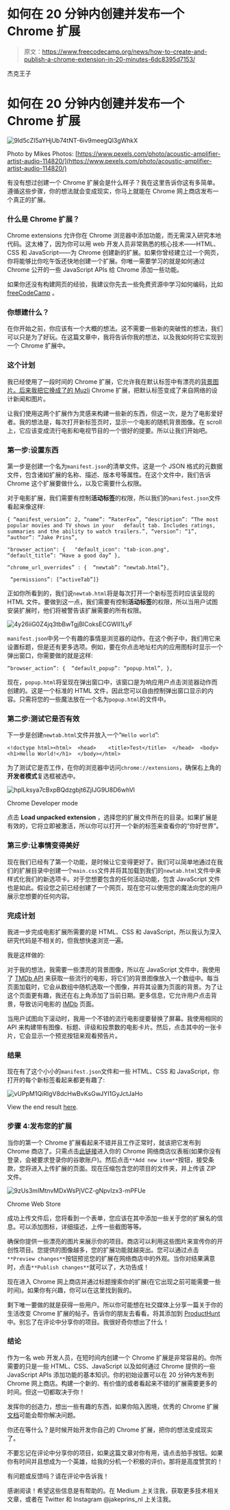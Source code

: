# 如何在 20 分钟内创建并发布一个 Chrome 扩展

> 原文：<https://www.freecodecamp.org/news/how-to-create-and-publish-a-chrome-extension-in-20-minutes-6dc8395d7153/>

杰克王子

# 如何在 20 分钟内创建并发布一个 Chrome 扩展

![9ld5cZI5aYHjUb74tNT-6iv9meegQl3gWhkX](img/cc8481d659d52bb62c0d2f81a178df61.png)

Photo by Mikes Photos: [https://www.pexels.com/photo/acoustic-amplifier-artist-audio-114820/](https://www.pexels.com/photo/acoustic-amplifier-artist-audio-114820/)

有没有想过创建一个 Chrome 扩展会是什么样子？我在这里告诉你这有多简单。遵循这些步骤，你的想法就会变成现实，你马上就能在 Chrome 网上商店发布一个真正的扩展。

### 什么是 Chrome 扩展？

Chrome extensions 允许你在 Chrome 浏览器中添加功能，而无需深入研究本地代码。这太棒了，因为你可以用 web 开发人员非常熟悉的核心技术——HTML、CSS 和 JavaScript——为 Chrome 创建新的扩展。如果你曾经建立过一个网页，你将能够比你吃午饭还快地创建一个扩展。你唯一需要学习的就是如何通过 Chrome 公开的一些 JavaScript APIs 给 Chrome 添加一些功能。

如果你还没有构建网页的经验，我建议你先去一些免费资源中学习如何编码，比如 [freeCodeCamp](https://www.freecodecamp.org/) 。

### 你想建什么？

在你开始之前，你应该有一个大概的想法。这不需要一些新的突破性的想法，我们可以只是为了好玩。在这篇文章中，我将告诉你我的想法，以及我如何将它实现到一个 Chrome 扩展中。

### 这个计划

我已经使用了一段时间的 Chrome 扩展，它允许我在默认标签中有漂亮的[背景图片。后来我把它换成了](https://unsplash.com/)[的 Muzli](https://muz.li/) Chrome 扩展，把默认标签变成了来自网络的设计新闻和图片。

让我们使用这两个扩展作为灵感来构建一些新的东西，但这一次，是为了电影爱好者。我的想法是，每次打开新标签页时，显示一个电影的随机背景图像。在 scroll 上，它应该变成流行电影和电视节目的一个很好的提要。所以让我们开始吧。

### **第一步:设置东西**

第一步是创建一个名为`manifest.json`的清单文件。这是一个 JSON 格式的元数据文件，包含诸如扩展的名称、描述、版本号等属性。在这个文件中，我们告诉 Chrome 这个扩展要做什么，以及它需要什么权限。

对于电影扩展，我们需要有控制**活动标签**的权限，所以我们的`manifest.json`文件看起来像这样:

```
{ “manifest_version”: 2, “name”: “RaterFox”, “description”: “The most popular movies and TV shows in your   default tab. Includes ratings, summaries and the ability to watch trailers.”, “version”: “1”, “author”: “Jake Prins”,
```

```
"browser_action": {   "default_icon": "tab-icon.png",   “default_title”: “Have a good day” },
```

```
“chrome_url_overrides” : {  “newtab”: “newtab.html”},
```

```
 “permissions”: [“activeTab”]}
```

正如你所看到的，我们说`newtab.html`将是每次打开一个新标签页时应该呈现的 HTML 文件。要做到这一点，我们需要有控制**活动标签**的权限，所以当用户试图安装扩展时，他们将被警告该扩展需要的所有权限。

![4y26iiG0Z4jq3tbBwTgjBlCoksECGWII1LyF](img/d91a81741ef1ba4f121bc8c0c09c2b6c.png)

`manifest.json`中另一个有趣的事情是浏览器的动作。在这个例子中，我们用它来设置标题，但是还有更多选项。例如，要在你点击地址栏内的应用图标时显示一个弹出窗口，你需要做的就是这样:

```
“browser_action”: {  “default_popup”: “popup.html”, },
```

现在，`popup.html`将呈现在弹出窗口中，该窗口是为响应用户点击浏览器动作而创建的。这是一个标准的 HTML 文件，因此您可以自由控制弹出窗口显示的内容。只需将您的一些魔法放在一个名为`popup.html`的文件中。

### 第二步:测试它是否有效

下一步是创建`newtab.html`文件并放入一个“`Hello world`”:

```
<!doctype html><html>  <head>    <title>Test</title>  </head>  <body>    <h1>Hello World!</h1>  </body></html>
```

为了测试它是否工作，在你的浏览器中访问`chrome://extensions`，确保右上角的**开发者模式**复选框被选中。

![hplLksya7cBxpBQdzgbjt6ZjIJG9U8D6whVl](img/d36b28809754fd2d739d84f373b13209.png)

Chrome Developer mode

点击 **Load unpacked extension** ，选择您的扩展文件所在的目录。如果扩展是有效的，它将立即被激活，所以你可以打开一个新的标签来查看你的“你好世界”。

### 第三步:让事情变得美好

现在我们已经有了第一个功能，是时候让它变得更好了。我们可以简单地通过在我们的扩展目录中创建一个`main.css`文件并将其加载到我们的`newtab.html`文件中来样式化我们的新选项卡。对于您想要包含的任何活动功能，包含 JavaScript 文件也是如此。假设您之前已经创建了一个网页，现在您可以使用您的魔法向您的用户展示您想要的任何内容。

### **完成计划**

我进一步完成电影扩展所需要的是 HTML、CSS 和 JavaScript，所以我认为深入研究代码是不相关的，但我想快速浏览一遍。

我是这样做的:

对于我的想法，我需要一些漂亮的背景图像，所以在 JavaScript 文件中，我使用了 [TMDb API](https://www.themoviedb.org/) 来获取一些流行的电影，将它们的背景图像放入一个数组中。每当页面加载时，它会从数组中随机选取一个图像，并将其设置为页面的背景。为了让这个页面更有趣，我还在右上角添加了当前日期。更多信息，它允许用户点击背景，导致访问电影的 [IMDb](http://www.imdb.com/) 页面。

当用户试图向下滚动时，我用一个不错的流行电影提要替换了屏幕。我使用相同的 API 来构建带有图像、标题、评级和投票数的电影卡片。然后，点击其中的一张卡片，它会显示一个预览按钮来观看预告片。

### **结果**

现在有了这个小小的`manifest.json`文件和一些 HTML、CSS 和 JavaScript，你打开的每个新标签看起来都更有趣了:

![vUPpM1QiRIgV8dcHwBvKsGwJYI1GyJctJaHo](img/674623b9c17eaf0c586db4afb16be666.png)

View the end result [here](https://chrome.google.com/webstore/detail/raterfox-popular-movies-t/pbmdibcifmempicdafabdakcoamfobik).

### 步骤 4:发布您的扩展

当你的第一个 Chrome 扩展看起来不错并且工作正常时，就该把它发布到 Chrome 商店了。只需点击[此链接](https://chrome.google.com/webstore/developer/dashboard)进入你的 Chrome 网络商店仪表板(如果你没有登录，会被要求登录你的谷歌账户)。然后点击`**Add new item**`按钮，接受条款，您将进入上传扩展的页面。现在压缩包含您的项目的文件夹，并上传该 ZIP 文件。

![9zUs3mIMtnvMDxWsPjVCZ-gNpvIzx3-mPFUe](img/0375f610b283a1eac0bac33d428739e6.png)

Chrome Web Store

成功上传文件后，您将看到一个表单，您应该在其中添加一些关于您的扩展名的信息。可以添加图标，详细描述，上传一些截图等等。

确保你提供一些漂亮的图片来展示你的项目。商店可以利用这些图片来宣传你的开创性项目。您提供的图像越多，您的扩展功能就越突出。您可以通过点击`**Preview changes**`按钮预览您的扩展在网络商店中的外观。当你对结果满意时，点击`**Publish changes**`就可以了，大功告成！

现在进入 Chrome 网上商店并通过标题搜索你的扩展(在它出现之前可能需要一些时间)。如果你有兴趣，你可以在这里找到我的。

剩下唯一要做的就是获得一些用户。所以你可能想在社交媒体上分享一篇关于你的生活改变 Chrome 扩展的帖子。告诉你的朋友去看看。将其添加到 [ProductHunt](https://www.producthunt.com/posts/raterfox) 中。别忘了在评论中分享你的项目。我很好奇你想出了什么！

### **结论**

作为一名 web 开发人员，在短时间内创建一个 Chrome 扩展是非常容易的。你所需要的只是一些 HTML、CSS、JavaScript 以及如何通过 Chrome 提供的一些 JavaScript APIs 添加功能的基本知识。你的初始设置可以在 20 分钟内发布到 Chrome 网上商店。构建一个新的、有价值的或者看起来不错的扩展需要更多的时间。但这一切都取决于你！

发挥你的创造力，想出一些有趣的东西，如果你陷入困境，优秀的 Chrome 扩展[文档](https://developer.chrome.com/extensions)可能会帮你解决问题。

你还在等什么？是时候开始开发你自己的 Chrome 扩展，把你的想法变成现实了。

不要忘记在评论中分享你的项目，如果这篇文章对你有用，请点击拍手按钮。如果你有时间并且想成为一个英雄，给我的分机一个积极的评价。那将是高度赞赏的！

有问题或反馈吗？请在评论中告诉我！

感谢阅读！希望这些信息是有帮助的。在 Medium 上关注我，获取更多技术相关文章，或者在 Twitter 和 Instagram @jakeprins_nl 上关注我。
